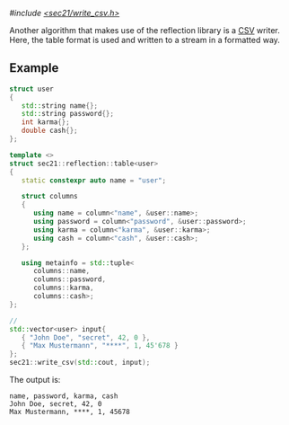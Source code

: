 *#include [&lt;sec21/write_csv.h&gt;](https://github.com/MichaelMiller-/sec21/blob/master/include/sec21/write_csv.h)*

Another algorithm that makes use of the reflection library is a [CSV](https://en.wikipedia.org/wiki/Comma-separated_values) writer. Here, the table format is used and written to a stream in a formatted way.

## Example
```cpp
struct user
{
   std::string name{};
   std::string password{};
   int karma{};
   double cash{}; 
};

template <>
struct sec21::reflection::table<user>
{
   static constexpr auto name = "user";

   struct columns
   {
      using name = column<"name", &user::name>;
      using password = column<"password", &user::password>;
      using karma = column<"karma", &user::karma>;
      using cash = column<"cash", &user::cash>;
   };

   using metainfo = std::tuple<
      columns::name,
      columns::password,
      columns::karma,
      columns::cash>;
};

// 
std::vector<user> input{
   { "John Doe", "secret", 42, 0 },
   { "Max Mustermann", "****", 1, 45'678 }
};
sec21::write_csv(std::cout, input);
```

The output is:
```
name, password, karma, cash
John Doe, secret, 42, 0
Max Mustermann, ****, 1, 45678
```




